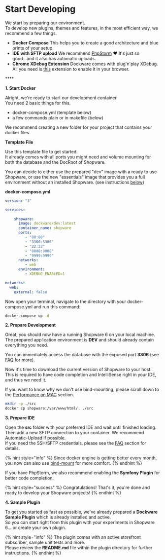 # Start Developing

We start by preparing our environment.  
To develop new plugins, themes and features, in the most efficient way, we recommend a few things.  


* **Docker Compose** This helps you to create a good architecture and blue prints of your setup. 
* **IDE with SFTP upload** We recommend [PhpStorm](https://www.jetbrains.com/de-de/phpstorm/) ❤️ It's just so good...and it also has automatic uploads. 
* **Chrome XDebug Extension** Dockware comes with plug'n'play XDebug. All you need is [this](https://chrome.google.com/webstore/detail/xdebug-helper/eadndfjplgieldjbigjakmdgkmoaaaoc?hl=en) extension to enable it in your browser.

\*\*\*\*

**1. Start Docker**

Alright, we're ready to start our development container.  
You need 2 basic things for this.

* docker-compose.yml \(template below\)
* a few commands plain or in makefile \(below\)

We recommend creating a new folder for your project that contains your docker files.  
  


**Template File**

Use this template file to get started.  
It already comes with all ports you might need and volume mounting for both the database and the DocRoot of Shopware.  
  
You can decide to either use the prepared "dev" image with a ready to use Shopware, or use the new "essentials" image that provides you a full environment without an installed Shopware. \(see instructions [below](https://dockware.io/docs#dockware-essentials)\)  
  
**docker-compose.yml**

```yaml
version: "3"

services:
        
    shopware:
      image: dockware/dev:latest
      container_name: shopware
      ports:
         - "80:80"
         - "3306:3306"
         - "22:22"
         - "8888:8888"
         - "9999:9999"
      networks:
         - web
      environment:
         - XDEBUG_ENABLED=1

networks:
  web:
    external: false
```

Now open your terminal, navigate to the directory with your docker-compose.yml and run this command:

```bash
docker-compose up -d
```

**2. Prepare Development**

Great, you should now have a running Shopware 6 on your local machine.  
The prepared application environment is **DEV** and should already contain everything you need.  
  
You can immediately access the database with the exposed port **3306** \(see [FAQ](../faq/sequel-pro.md) for more\).  
  
Now it's time to download the current version of Shopware to your host.  
This is required to have code completion and IntelliSense right in your IDE, and thus we need it.  
  
If you want to know why we don't use bind-mounting, please scroll down to the [Performance on MAC](../tips-and-tricks/performance-on-mac.md) section.

```bash
mkdir -p ./src
docker cp shopware:/var/www/html/. ./src
```

**3. Prepare IDE**

Open the **src** folder with your preferred IDE and wait until finished loading.  
Then add a new SFTP connection to your container. We recommend Automatic-Upload if possible.  
If you need the SSH/SFTP credentials, please see the [FAQ](../faq/default-credentials.md) section for details.

{% hint style="info" %}
Since docker engine is getting better every month, you now can also use [bind-mount](../tips-and-tricks/how-to-use-bind-mounting.md) for more comfort. 
{% endhint %}

  
  
If you have PhpStorm, we also recommend enabling the **Symfony Plugin** for better code completion.

{% hint style="success" %}
Congratulations! That's it, you're done and ready to develop your Shopware projects!
{% endhint %}

**4. Sample Plugin**

To get you started as fast as possible, we've already prepared a **Dockware Sample Plugin** which is already installed and active.  
So you can start right from this plugin with your experiments in Shopware 6....or create your own plugin.  


{% hint style="info" %}
The plugin comes with an active storefront subscriber, sample unit tests and more.  
Please review the **README.md** file within the plugin directory for further instructions.
{% endhint %}



